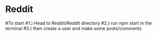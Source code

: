 # Reddit
#To start
#1.) Head to Reddit/Reddit directory 
#2.) run npm start in the terminal 
#3.) then create a user and make some posts/comments
